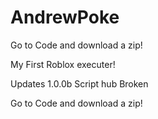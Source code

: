 # AndrewPoke
Go to Code and download a zip!

My First Roblox executer!

Updates 1.0.0b
Script hub Broken

Go to Code and download a zip!
